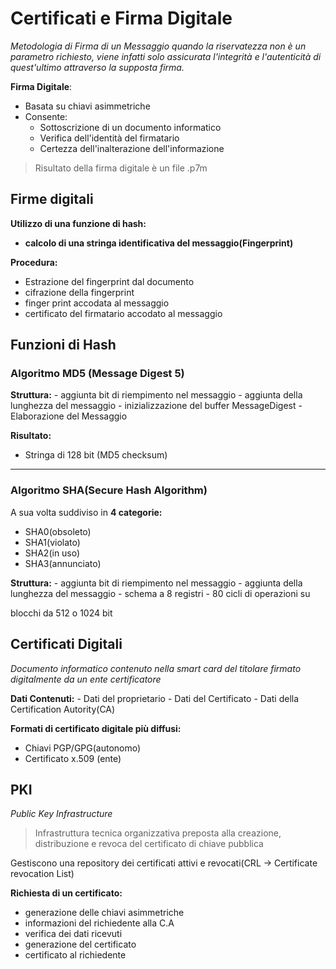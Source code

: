 # Certificati e Firma Digitale

*Metodologia di Firma di un Messaggio quando la riservatezza non è un parametro richiesto, viene infatti solo assicurata l'integrità e l'autenticità di quest'ultimo attraverso la supposta firma.*

**Firma Digitale**: 
- Basata su chiavi asimmetriche
- Consente:
	- Sottoscrizione di un documento informatico
	- Verifica dell'identità del firmatario
	- Certezza dell'inalterazione dell'informazione

> Risultato della firma digitale è un file .p7m

## Firme digitali

**Utilizzo di una funzione di hash:**
- **calcolo di una stringa identificativa del messaggio(Fingerprint)**

**Procedura:**
- Estrazione del fingerprint dal documento
- cifrazione della fingerprint
- finger print accodata al messaggio
- certificato del firmatario accodato al messaggio

## Funzioni di Hash

### Algoritmo MD5 (Message Digest 5)

**Struttura:**
	- aggiunta bit di riempimento nel messaggio
	- aggiunta della lunghezza del messaggio
	- inizializzazione del buffer MessageDigest
	- Elaborazione del Messaggio

**Risultato:**
- Stringa di 128 bit (MD5 checksum) 
- - - 
### Algoritmo SHA(Secure Hash Algorithm)
 
 A sua volta suddiviso in **4 categorie:**
 - SHA0(obsoleto)
 - SHA1(violato)
 - SHA2(in uso)
 - SHA3(annunciato)

**Struttura:**
	- aggiunta bit di riempimento nel messaggio
	- aggiunta della lunghezza del messaggio
	- schema a 8 registri 
	- 80 cicli di operazioni su 

blocchi da 512 o 1024 bit

## Certificati Digitali

*Documento informatico contenuto nella smart card del titolare firmato digitalmente da un ente certificatore*

**Dati Contenuti:**
	- Dati del proprietario
	- Dati del Certificato
	- Dati della Certification Autority(CA)

**Formati di certificato digitale più diffusi:**
- Chiavi PGP/GPG(autonomo)
- Certificato x.509 (ente) 

## PKI

*Public Key Infrastructure*

> Infrastruttura tecnica organizzativa preposta alla creazione, distribuzione e revoca del certificato di chiave pubblica

Gestiscono una repository dei certificati attivi e revocati(CRL -> Certificate revocation List)

**Richiesta di un certificato:**
- generazione delle chiavi asimmetriche
- informazioni del richiedente alla C.A
- verifica dei dati ricevuti
- generazione del certificato
- certificato al richiedente
<!--stackedit_data:
eyJoaXN0b3J5IjpbLTE5NjU2ODYzNjQsODI3MjUzODg4XX0=
-->